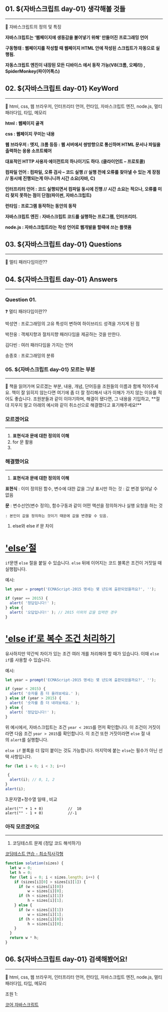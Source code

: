 ## 01. ${자바스크립트 day-01} 생각해볼 것들

---

<aside>
📌 자바스크립트의 정의 및 특징

</aside>

**자바스크립트는 ‘웹페이지에 생동감을 불어넣기 위해’ 만들어진 프로그래밍 언어**

**구동형태 : 웹페이지를 작성할 때 웹페이지 HTML 안에 작성된 스크립트가 자동으로 실행됨.**

**자동스크립트 엔진이 내장된 모든 디바이스 에서 동작 가능(V8(크롬, 오페라) , SpiderMonkey(파이어폭스)**

## 02. ${자바스크립트 day-01} KeyWord

---

<aside>
📌 html, css, 웹 브라우저, 인터프리터 언어, 런타임, 자바스크립트 엔진, node.js, 멀티 패러다임, 타입, 메모리

</aside>

**html : 웹페이지 골격**

**css : 웹페이지 꾸미는 내용**

**웹 브라우저 : 엣지, 크롬 등등 : 웹 서버에서 쌍방향으로 통신하며 HTML 문서나 파일을 출력하는 응용 소프트웨어**

**대표적인 HTTP 사용자 에이전트의 하나이기도 하다. (클라이언트 – 프로토콜)**

**컴파일 언어 : 컴파일, 오류 검사 – 코드 실행 // 실행 전에 오류를 찾아낼 수 있는 게 장점 // 동시에 진행되는게 아니니까 시간 소요(자바, C)**

**인터프리터 언어 : 코드 실행되면서 컴파일 동시에 진행 // 시간 소요는 적으나, 오류를 미리 찾지 못하는 점이 단점(파이썬, 자바스크립트)**

**런타임 : 프로그램 동작하는 동안의 동작**

**자바스크립트 엔진 : 자바스크립트 코드를 실행하는 프로그램, 인터프리터.**

**node.js : 자바스크립트라는 작성 언어로 웹개발을 할때에 쓰는 플랫폼**

## 03. ${자바스크립트 day-01} Questions

---

<aside>
📌 멀티 패러다임이란??

</aside>

## 04. ${자바스크립트 day-01} Answers

---

### Question 01.

<aside>
❓ 멀티 패러다임이란??

</aside>

박성연 : 프로그래밍의 고유 특성이 변하여 하이브리드 성격을 가지게 된 점

박찬웅 :  객체지향과 절차지향 패러다임을 제공하는 것을 만한다.

김다빈 : 여러 패러다임을 가지는 언어

송종호 : 프로그래밍의 분류

### 05. ${자바스크립트 day-01} 모르는 부분

---

<aside>
🤔 책을 읽어가며 모르겠는 부분, 내용, 개념, 단어등을 조원들의 이름과 함께 적어주세요.
책이 잘 읽히지 않는다면 여기에 좀 더 잘 정리해서 내가 이해가 가지 않는 이유를 적어도 좋습니다.
조원분들과 같이 이야기하며, 해결이 됐다면, 그 내용을 기입하고, 
**절대 지우지 말고 아래의 예시와 같이 취소선으로 해결했다고 표기해주세요!**

</aside>

### 모르겠어요

---

1. **표현식과 문에 대한 정의의 이해**
2. for 문 활용
3. 

### 해결했어요

---

1. **표현식과 문에 대한 정의의 이해**

**표현식** : 이미 정의된 함수, 변수에 대한 값을 그냥 표시만 하는 것 : 값 변경 일어날 수 없음

**문** : 변수선언(변수 정의), 함수구동과 같이 어떤 액션을 정의하거나 실행 요청을 하는 것

    : 본인이 값을 정의하는 것이기 때문에 값을 변경할 수 있음. 

1. else와 else if 문 차이

# ['else’절](https://ko.javascript.info/ifelse#ref-1028)

`if`문엔 `else` 절을 붙일 수 있습니다. `else` 뒤에 이어지는 코드 블록은 조건이 거짓일 때 실행됩니다.

예시:

```jsx
let year = prompt('ECMAScript-2015 명세는 몇 년도에 출판되었을까요?', '');

if (year == 2015) {
  alert( '정답입니다!' );
} else {
  alert( '오답입니다!' ); // 2015 이외의 값을 입력한 경우
}
```

# ['else if’로 복수 조건 처리하기](https://ko.javascript.info/ifelse#ref-1029)

유사하지만 약간씩 차이가 있는 조건 여러 개를 처리해야 할 때가 있습니다. 이때 `else if`를 사용할 수 있습니다.

예시:

```jsx
let year = prompt('ECMAScript-2015 명세는 몇 년도에 출판되었을까요?', '');

if (year < 2015) {
  alert( '숫자를 좀 더 올려보세요.' );
} else if (year > 2015) {
  alert( '숫자를 좀 더 내려보세요.' );
} else {
  alert( '정답입니다!' );
}
```

위 예시에서, 자바스크립트는 조건 `year < 2015`를 먼저 확인합니다. 이 조건이 거짓이라면 다음 조건 `year > 2015`를 확인합니다. 이 조건 또한 거짓이라면 `else` 절 내의 `alert`를 실행합니다.

`else if` 블록을 더 많이 붙이는 것도 가능합니다. 마지막에 붙는 `else`는 필수가 아닌 선택 사항입니다.

```jsx
for (let i = 0; i < 3; i++)

 {
  alert(i); // 0, 1, 2
}
alert(i);
```

3.문자열+정수열 일때 , 비교

```
alert("" + 1 + 0)           //  10 
alert("" - 1 + 0)           //-1
```

### 아직 모르겠어요

---

1. 코딩테스트 문제 (정답 코드 해석하기)

[코딩테스트 연습 - 최소직사각형](https://school.programmers.co.kr/learn/courses/30/lessons/86491)

```jsx
function solution(sizes) {
  let w = 0;
  let h = 0;
  for (let i = 0; i < sizes.length; i++) {
    if (sizes[i][0] > sizes[i][1]) {
      if (w < sizes[i][0]) 
          w = sizes[i][0];
      if (h < sizes[i][1]) 
          h = sizes[i][1];
    } else {
      if (w < sizes[i][1]) 
          w = sizes[i][1];
      if (h < sizes[i][0]) 
          h = sizes[i][0];
    }
  }
  return w * h;
}
```

## 06. ${자바스크립트 day-01} 검색해봤어요!

---

<aside>
🤔 html, css, 웹 브라우저, 인터프리터 언어, 런타임, 자바스크립트 엔진, node.js, 멀티 패러다임, 타입, 메모리

</aside>

조원 1:

[코어 자바스크립트](https://www.aladin.co.kr/shop/wproduct.aspx?ItemId=206513031)
